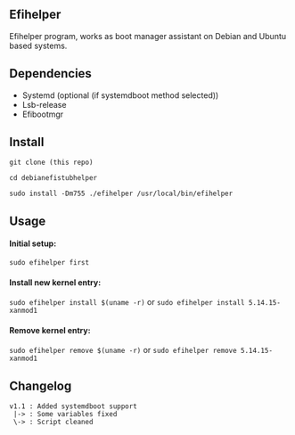 ## Efihelper
Efihelper program, works as boot manager assistant on Debian and Ubuntu based systems.


## Dependencies
- Systemd (optional (if systemdboot method selected))
- Lsb-release
- Efibootmgr


## Install
```
git clone (this repo)

cd debianefistubhelper

sudo install -Dm755 ./efihelper /usr/local/bin/efihelper
```

## Usage
#### Initial setup:
```sudo efihelper first```

#### Install new kernel entry:
```sudo efihelper install $(uname -r)```
or
```sudo efihelper install 5.14.15-xanmod1```

#### Remove kernel entry:
```sudo efihelper remove $(uname -r)```
or
```sudo efihelper remove 5.14.15-xanmod1```

## Changelog
```
v1.1 : Added systemdboot support
 |-> : Some variables fixed
 \-> : Script cleaned
```
